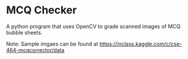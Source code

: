 # MCQ Checker

A python program that uses OpenCV to grade scanned images of MCQ bubble sheets.

Note: Sample imgaes can be found at https://inclass.kaggle.com/c/cse-464-mcqcorrector/data
